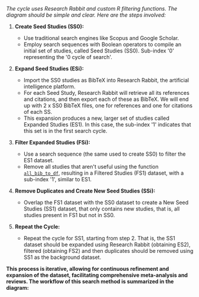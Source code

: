 *The cycle uses Research Rabbit and custom R filtering functions. The diagram should be simple and clear. Here are the steps involved:*

1. **Create Seed Studies (SS0):**
   - Use traditional search engines like Scopus and Google Scholar.
   - Employ search sequences with Boolean operators to compile an initial set of studies, called Seed Studies (SS0). Sub-index '0' representing the '0 cycle of search'.

2. **Expand Seed Studies (ESi):**
   - Import the SS0 studies as BibTeX into Research Rabbit, the artificial intelligence platform.
   - For each Seed Study, Research Rabbit will retrieve all its references and citations, and then export each of these as BibTeX. We will end up with 2 x SS0 BibTeX files, one for references and one for citations of each SS.
   - This expansion produces a new, larger set of studies called Expanded Studies (ES1). In this case, the sub-index '1' indicates that this set is in the first search cycle. 

3. **Filter Expanded Studies (FSi):**
   - Use a search sequence (the same used to create SS0) to filter the ES1 dataset.
   - Remove all studies that aren't useful using the function [`all_bib_to_df`](./'all_bib_to_df'%20function), resulting in a Filtered Studies (FS1) dataset, with a sub-index '1', similar to ES1.

4. **Remove Duplicates and Create New Seed Studies (SSi):**
   - Overlap the FS1 dataset with the SS0 dataset to create a New Seed Studies (SS1) dataset, that only contains new studies, that is, all studies present in FS1 but not in SS0.

5. **Repeat the Cycle:**
   - Repeat the cycle for SS1, starting from step 2. That is, the SS1 dataset should be expanded using Research Rabbit (obtaining ES2), filtered (obtaining FS2) and then duplicates should be removed using SS1 as the background dataset.

**This process is iterative, allowing for continuous refinement and expansion of the dataset, facilitating comprehensive meta-analysis and reviews. The workflow of this search method is summarized in the diagram:**

